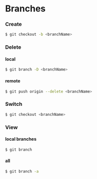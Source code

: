 # Branches
### Create
```sh
$ git checkout -b <branchName>
```
### Delete
#### local
```sh
$ git branch -D <branchName>
```
#### remote
```sh
$ git push origin --delete <branchName>
```
### Switch
```sh
$ git checkout <branchName>
```
### View
#### local branches
```sh
$ git branch
```
#### all
```sh
$ git branch -a
```
